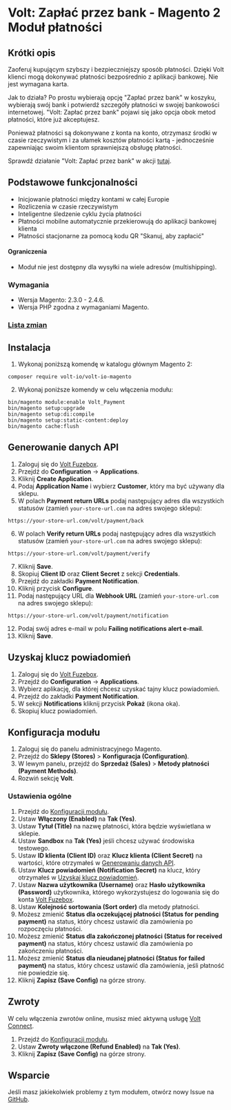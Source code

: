 # Volt: Zapłać przez bank -  Magento 2 Moduł płatności

## Krótki opis
Zaoferuj kupującym szybszy i bezpieczniejszy sposób płatności. Dzięki Volt klienci mogą dokonywać płatności bezpośrednio z aplikacji bankowej. Nie jest wymagana karta.

Jak to działa? Po prostu wybierają opcję "Zapłać przez bank" w koszyku, wybierają swój bank i potwierdź szczegóły płatności w swojej bankowości internetowej. "Volt: Zapłać przez bank" pojawi się jako opcja obok metod płatności, które już akceptujesz.

Ponieważ płatności są dokonywane z konta na konto, otrzymasz środki w czasie rzeczywistym i za ułamek kosztów płatności kartą - jednocześnie zapewniając swoim klientom sprawniejszą obsługę płatności.

Sprawdź działanie "Volt: Zapłać przez bank" w akcji [tutaj](https://www.volt.io/demos/checkout/).

## Podstawowe funkcjonalności
- Inicjowanie płatności między kontami w całej Europie
- Rozliczenia w czasie rzeczywistym
- Inteligentne śledzenie cyklu życia płatności
- Płatności mobilne automatycznie przekierowują do aplikacji bankowej klienta
- Płatności stacjonarne za pomocą kodu QR "Skanuj, aby zapłacić"

#### Ograniczenia
- Moduł nie jest dostępny dla wysyłki na wiele adresów (multishipping).

### Wymagania
- Wersja Magento: 2.3.0 - 2.4.6.
- Wersja PHP zgodna z wymaganiami Magento.

### [Lista zmian](CHANGELOG.md)

## Instalacja
1. Wykonaj poniższą komendę w katalogu głównym Magento 2:
```shell
composer require volt-io/volt-io-magento
```
2. Wykonaj poniższe komendy w celu włączenia modułu:
```shell
bin/magento module:enable Volt_Payment
bin/magento setup:upgrade
bin/magento setup:di:compile
bin/magento setup:static-content:deploy
bin/magento cache:flush
```

## Generowanie danych API
1. Zaloguj się do [Volt Fuzebox](https://fuzebox.volt.io).
2. Przejdź do **Configuration** -> **Applications**.
3. Kliknij **Create Application**.
4. Podaj **Application Name** i wybierz **Customer**, który ma być używany dla sklepu.
5. W polach **Payment return URLs** podaj następujący adres dla wszystkich statusów (zamień `your-store-url.com` na adres swojego sklepu):
```
https://your-store-url.com/volt/payment/back
```
6. W polach **Verify return URLs** podaj następujący adres dla wszystkich statusów (zamień `your-store-url.com` na adres swojego sklepu):
```
https://your-store-url.com/volt/payment/verify
```
7. Kliknij **Save**.
8. Skopiuj **Client ID** oraz **Client Secret** z sekcji **Credentials**.
9. Przejdź do zakładki **Payment Notification**.
10. Kliknij przycisk **Configure**.
11. Podaj następujący URL dla **Webhook URL** (zamień `your-store-url.com` na adres swojego sklepu):
```
https://your-store-url.com/volt/payment/notification
```
12. Podaj swój adres e-mail w polu **Failing notifications alert e-mail**.
13. Kliknij **Save**.

## Uzyskaj klucz powiadomień
1. Zaloguj się do [Volt Fuzebox](https://fuzebox.volt.io).
2. Przejdź do **Configuration** -> **Applications**.
3. Wybierz aplikację, dla której chcesz uzyskać tajny klucz powiadomień.
4. Przejdź do zakładki **Payment Notification**.
5. W sekcji **Notifications** kliknij przycisk **Pokaż** (ikona oka).
6. Skopiuj klucz powiadomień.

## Konfiguracja modułu
1. Zaloguj się do panelu administracyjnego Magento.
2. Przejdź do **Sklepy (Stores)** > **Konfiguracja (Configuration)**.
3. W lewym panelu, przejdź do **Sprzedaż (Sales)** > **Metody płatności (Payment Methods)**.
4. Rozwiń sekcję **Volt**.

### Ustawienia ogólne
1. Przejdź do [Konfiguracji modułu](#konfiguracja-modułu).
2. Ustaw **Włączony (Enabled)** na **Tak (Yes)**.
3. Ustaw **Tytuł (Title)** na nazwę płatności, która będzie wyświetlana w sklepie.
4. Ustaw **Sandbox** na **Tak (Yes)** jeśli chcesz używać środowiska testowego.
5. Ustaw **ID klienta (Client ID)** oraz **Klucz klienta (Client Secret)** na wartości, które otrzymałeś w [Generowaniu danych API](#generowanie-danych-api).
6. Ustaw **Klucz powiadomień (Notification Secret)** na klucz, który otrzymałeś w [Uzyskaj klucz powiadomień](#uzyskaj-klucz-powiadomień).
6. Ustaw **Nazwa użytkownika (Username)** oraz **Hasło użytkownika (Password)** użytkownika, którego wykorzystujesz do logowania się do konta [Volt Fuzebox](https://fuzebox.volt.io).
7. Ustaw **Kolejność sortowania (Sort order)** dla metody płatności.
8. Możesz zmienić **Status dla oczekującej płatności (Status for pending payment)** na status, który chcesz ustawić dla zamówienia po rozpoczęciu płatności.
9. Możesz zmienić **Status dla zakończonej płatności (Status for received payment)** na status, który chcesz ustawić dla zamówienia po zakończeniu płatności.
10. Możesz zmienić **Status dla nieudanej płatności (Status for failed payment)** na status, który chcesz ustawić dla zamówienia, jeśli płatność nie powiedzie się.
11. Kliknij **Zapisz (Save Config)** na górze strony.

## Zwroty

W celu włączenia zwrotów online, musisz mieć aktywną usługę [Volt Connect](https://www.volt.io/connect/).

1. Przejdź do [Konfiguracji modułu](#konfiguracja-modułu).
2. Ustaw **Zwroty włączone (Refund Enabled)** na **Tak (Yes)**.
3. Kliknij **Zapisz (Save Config)** na górze strony.

## Wsparcie
Jeśli masz jakiekolwiek problemy z tym modułem, otwórz nowy Issue na [GitHub](https://github.com/volt-io/volt-io-magento/issues).

